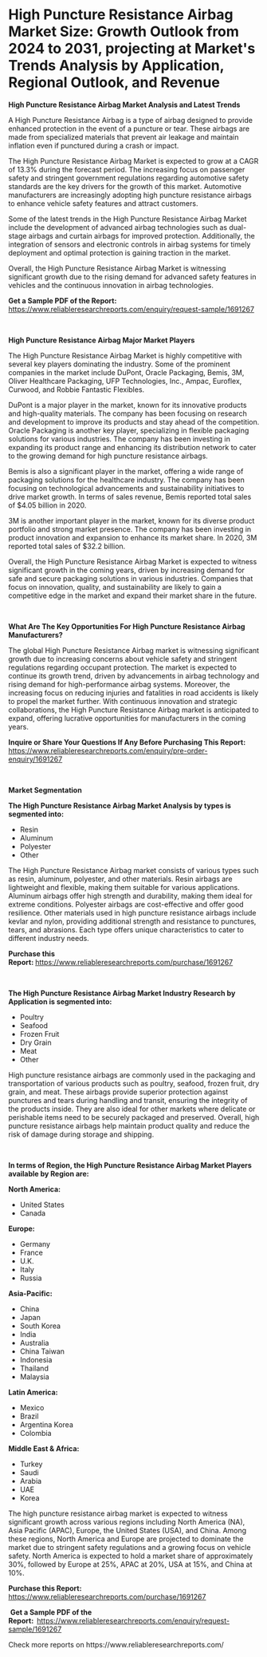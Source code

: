 <p><h1>High Puncture Resistance Airbag Market Size: Growth Outlook from 2024 to 2031, projecting at Market's Trends Analysis by Application, Regional Outlook, and Revenue</h1></p><p><strong>High Puncture Resistance Airbag Market Analysis and Latest Trends</strong></p>
<p><p>A High Puncture Resistance Airbag is a type of airbag designed to provide enhanced protection in the event of a puncture or tear. These airbags are made from specialized materials that prevent air leakage and maintain inflation even if punctured during a crash or impact.</p><p>The High Puncture Resistance Airbag Market is expected to grow at a CAGR of 13.3% during the forecast period. The increasing focus on passenger safety and stringent government regulations regarding automotive safety standards are the key drivers for the growth of this market. Automotive manufacturers are increasingly adopting high puncture resistance airbags to enhance vehicle safety features and attract customers.</p><p>Some of the latest trends in the High Puncture Resistance Airbag Market include the development of advanced airbag technologies such as dual-stage airbags and curtain airbags for improved protection. Additionally, the integration of sensors and electronic controls in airbag systems for timely deployment and optimal protection is gaining traction in the market.</p><p>Overall, the High Puncture Resistance Airbag Market is witnessing significant growth due to the rising demand for advanced safety features in vehicles and the continuous innovation in airbag technologies.</p></p>
<p><strong>Get a Sample PDF of the Report:&nbsp;</strong> <a href="https://www.reliableresearchreports.com/enquiry/request-sample/1691267">https://www.reliableresearchreports.com/enquiry/request-sample/1691267</a></p>
<p>&nbsp;</p>
<p><strong>High Puncture Resistance Airbag Major Market Players</strong></p>
<p><p>The High Puncture Resistance Airbag Market is highly competitive with several key players dominating the industry. Some of the prominent companies in the market include DuPont, Oracle Packaging, Bemis, 3M, Oliver Healthcare Packaging, UFP Technologies, Inc., Ampac, Euroflex, Curwood, and Robbie Fantastic Flexibles.</p><p>DuPont is a major player in the market, known for its innovative products and high-quality materials. The company has been focusing on research and development to improve its products and stay ahead of the competition. Oracle Packaging is another key player, specializing in flexible packaging solutions for various industries. The company has been investing in expanding its product range and enhancing its distribution network to cater to the growing demand for high puncture resistance airbags.</p><p>Bemis is also a significant player in the market, offering a wide range of packaging solutions for the healthcare industry. The company has been focusing on technological advancements and sustainability initiatives to drive market growth. In terms of sales revenue, Bemis reported total sales of $4.05 billion in 2020.</p><p>3M is another important player in the market, known for its diverse product portfolio and strong market presence. The company has been investing in product innovation and expansion to enhance its market share. In 2020, 3M reported total sales of $32.2 billion.</p><p>Overall, the High Puncture Resistance Airbag Market is expected to witness significant growth in the coming years, driven by increasing demand for safe and secure packaging solutions in various industries. Companies that focus on innovation, quality, and sustainability are likely to gain a competitive edge in the market and expand their market share in the future.</p></p>
<p>&nbsp;</p>
<p><strong>What Are The Key Opportunities For High Puncture Resistance Airbag Manufacturers?</strong></p>
<p><p>The global High Puncture Resistance Airbag market is witnessing significant growth due to increasing concerns about vehicle safety and stringent regulations regarding occupant protection. The market is expected to continue its growth trend, driven by advancements in airbag technology and rising demand for high-performance airbag systems. Moreover, the increasing focus on reducing injuries and fatalities in road accidents is likely to propel the market further. With continuous innovation and strategic collaborations, the High Puncture Resistance Airbag market is anticipated to expand, offering lucrative opportunities for manufacturers in the coming years.</p></p>
<p><strong>Inquire or Share Your Questions If Any Before Purchasing This Report:</strong> <a href="https://www.reliableresearchreports.com/enquiry/pre-order-enquiry/1691267">https://www.reliableresearchreports.com/enquiry/pre-order-enquiry/1691267</a></p>
<p>&nbsp;</p>
<p><strong>Market Segmentation</strong></p>
<p><strong>The High Puncture Resistance Airbag Market Analysis by types is segmented into:</strong></p>
<p><ul><li>Resin</li><li>Aluminum</li><li>Polyester</li><li>Other</li></ul></p>
<p><p>The High Puncture Resistance Airbag market consists of various types such as resin, aluminum, polyester, and other materials. Resin airbags are lightweight and flexible, making them suitable for various applications. Aluminum airbags offer high strength and durability, making them ideal for extreme conditions. Polyester airbags are cost-effective and offer good resilience. Other materials used in high puncture resistance airbags include kevlar and nylon, providing additional strength and resistance to punctures, tears, and abrasions. Each type offers unique characteristics to cater to different industry needs.</p></p>
<p><strong>Purchase this Report:&nbsp;</strong><a href="https://www.reliableresearchreports.com/purchase/1691267">https://www.reliableresearchreports.com/purchase/1691267</a></p>
<p>&nbsp;</p>
<p><strong>The High Puncture Resistance Airbag Market Industry Research by Application is segmented into:</strong></p>
<p><ul><li>Poultry</li><li>Seafood</li><li>Frozen Fruit</li><li>Dry Grain</li><li>Meat</li><li>Other</li></ul></p>
<p><p>High puncture resistance airbags are commonly used in the packaging and transportation of various products such as poultry, seafood, frozen fruit, dry grain, and meat. These airbags provide superior protection against punctures and tears during handling and transit, ensuring the integrity of the products inside. They are also ideal for other markets where delicate or perishable items need to be securely packaged and preserved. Overall, high puncture resistance airbags help maintain product quality and reduce the risk of damage during storage and shipping.</p></p>
<p>&nbsp;</p>
<p><strong>In terms of Region, the High Puncture Resistance Airbag Market Players available by Region are:</strong></p>
<p>
    <p> <strong> North America: </strong>
        <ul>
            <li>United States</li>
            <li>Canada</li>
        </ul>
        </p> 
    <p> <strong> Europe: </strong>
        <ul>
            <li>Germany</li>
            <li>France</li>
            <li>U.K.</li>
            <li>Italy</li>
            <li>Russia</li>
        </ul>
        </p> 
    <p> <strong> Asia-Pacific: </strong>
        <ul>
            <li>China</li>
            <li>Japan</li>
            <li>South Korea</li>
            <li>India</li>
            <li>Australia</li>
            <li>China Taiwan</li>
            <li>Indonesia</li>
            <li>Thailand</li>
            <li>Malaysia</li>
        </ul>
        </p> 
    <p> <strong> Latin America: </strong>
        <ul>
            <li>Mexico</li>
            <li>Brazil</li>
            <li>Argentina Korea</li>
            <li>Colombia</li>
        </ul>
        </p> 
    <p> <strong> Middle East & Africa: </strong>
        <ul>
            <li>Turkey</li>
            <li>Saudi</li>
            <li>Arabia</li>
            <li>UAE</li>
            <li>Korea</li>
        </ul>
    </p>
    </p>
<p><p>The high puncture resistance airbag market is expected to witness significant growth across various regions including North America (NA), Asia Pacific (APAC), Europe, the United States (USA), and China. Among these regions, North America and Europe are projected to dominate the market due to stringent safety regulations and a growing focus on vehicle safety. North America is expected to hold a market share of approximately 30%, followed by Europe at 25%, APAC at 20%, USA at 15%, and China at 10%.</p></p>
<p><strong>Purchase this Report: </strong><a href="https://www.reliableresearchreports.com/purchase/1691267">https://www.reliableresearchreports.com/purchase/1691267</a></p>
<p>&nbsp;<strong>Get a Sample PDF of the Report:&nbsp;&nbsp;</strong><a href="https://www.reliableresearchreports.com/enquiry/request-sample/1691267">https://www.reliableresearchreports.com/enquiry/request-sample/1691267</a></p>
<p><strong></strong></p>
<p>Check more reports on https://www.reliableresearchreports.com/</p>